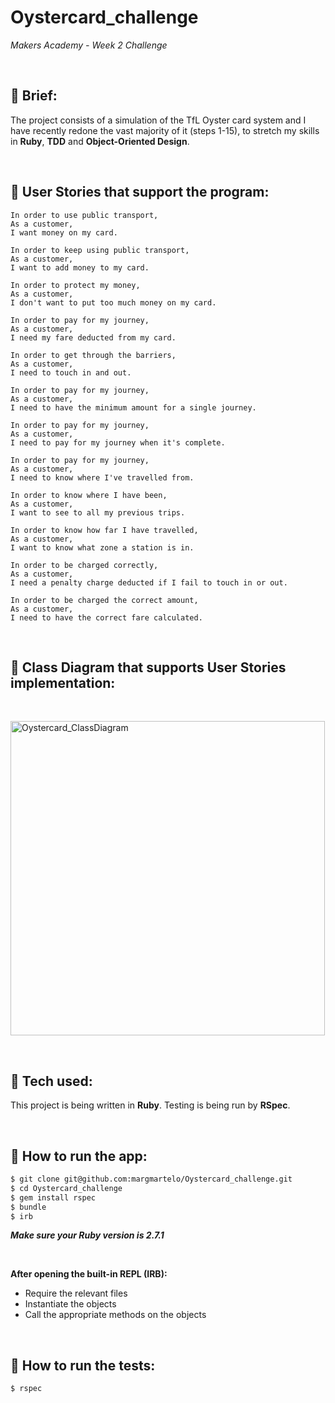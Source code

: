 # Oystercard_challenge # 

*Makers Academy - Week 2 Challenge* 

<p>&nbsp;</p>

##  🚉 **Brief:**
The project consists of a simulation of the TfL Oyster card system and I have recently redone the vast majority of it (steps 1-15), to stretch my skills in **Ruby**, **TDD** and **Object-Oriented Design**.

<p>&nbsp;</p>

## 🚉 **User Stories** that support the program:
```
In order to use public transport,
As a customer,
I want money on my card.
```

```
In order to keep using public transport,
As a customer,
I want to add money to my card.
```

```
In order to protect my money,
As a customer,
I don't want to put too much money on my card.
```

```
In order to pay for my journey,
As a customer,
I need my fare deducted from my card.
```

```
In order to get through the barriers,
As a customer,
I need to touch in and out.
```

```
In order to pay for my journey,
As a customer,
I need to have the minimum amount for a single journey.
```

```
In order to pay for my journey,
As a customer,
I need to pay for my journey when it's complete.
```

```
In order to pay for my journey,
As a customer,
I need to know where I've travelled from.
```

```
In order to know where I have been,
As a customer,
I want to see to all my previous trips.
```

```
In order to know how far I have travelled,
As a customer,
I want to know what zone a station is in.
```

```
In order to be charged correctly,
As a customer,
I need a penalty charge deducted if I fail to touch in or out.
```

```
In order to be charged the correct amount,
As a customer,
I need to have the correct fare calculated.
```
<p>&nbsp;</p>


## 🚉 **Class Diagram that supports User Stories implementation:** 
<p>&nbsp;</p>
<img width="503" alt="Oystercard_ClassDiagram" src="https://user-images.githubusercontent.com/65411964/131191179-ee7c0f7c-8d4d-449b-af8e-375324852229.png">

<p>&nbsp;</p>

## 🚉 **Tech used:**
This project is being written in **Ruby**. Testing is being run by **RSpec**.

<p>&nbsp;</p>

## 🚉 **How to run the app:**
```bash
$ git clone git@github.com:margmartelo/Oystercard_challenge.git
$ cd Oystercard_challenge
$ gem install rspec
$ bundle 
$ irb
```
_**Make sure your Ruby version is 2.7.1**_
<p>&nbsp;</p>

**After opening the built-in REPL (IRB):**
* Require the relevant files
* Instantiate the objects
* Call the appropriate methods on the objects

<p>&nbsp;</p>

## 🚉 **How to run the tests:**
```bash
$ rspec
```
<p>&nbsp;</p>

